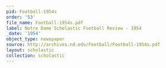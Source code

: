 ```yaml
---
pid: Football-1954s
order: '53'
file_name: Football-1954s.pdf
label: Notre Dame Scholastic Football Review - 1954
_date: '1954'
object_type: newspaper
source: http://archives.nd.edu/Football/Football-1954s.pdf
layout: scholastic
collection: scholastic
---
```

